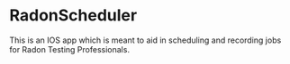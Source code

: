 # RadonScheduler

This is an IOS app which is meant to aid in scheduling and recording jobs for Radon Testing Professionals.
